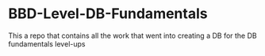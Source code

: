 # BBD-Level-DB-Fundamentals
This a repo that contains all the work that went into creating a DB for the DB fundamentals level-ups
